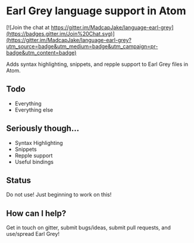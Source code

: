 # Earl Grey language support in Atom

[![Join the chat at https://gitter.im/MadcapJake/language-earl-grey](https://badges.gitter.im/Join%20Chat.svg)](https://gitter.im/MadcapJake/language-earl-grey?utm_source=badge&utm_medium=badge&utm_campaign=pr-badge&utm_content=badge)

Adds syntax highlighting, snippets, and repple support to Earl Grey files in Atom.

## Todo

* Everything
* Everything else

## Seriously though...

* Syntax Highlighting
* Snippets
* Repple support
* Useful bindings

## Status

Do not use!  Just beginning to work on this!

## How can I help?

Get in touch on gitter, submit bugs/ideas, submit pull requests, and use/spread Earl Grey!
